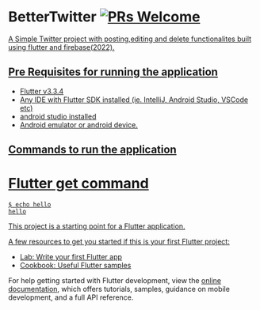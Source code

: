 # BetterTwitter [![PRs Welcome](https://img.shields.io/badge/PRs-welcome-brightgreen.svg?style=flat-square)](http://makeapullrequest.com) <a href="https://github.com/Solido/awesome-flutter">

A Simple Twitter project with posting,editing and delete functionalites built using flutter and firebase(2022).

## Pre Requisites for running the application
* Flutter v3.3.4
* Any IDE with Flutter SDK installed (ie. IntelliJ, Android Studio, VSCode etc)
* android studio installed
* Android emulator or android device.

## Commands to run the application
# Flutter get command
```
$ echo hello
hello
```

This project is a starting point for a Flutter application.

A few resources to get you started if this is your first Flutter project:

- [Lab: Write your first Flutter app](https://docs.flutter.dev/get-started/codelab)
- [Cookbook: Useful Flutter samples](https://docs.flutter.dev/cookbook)

For help getting started with Flutter development, view the
[online documentation](https://docs.flutter.dev/), which offers tutorials,
samples, guidance on mobile development, and a full API reference.
